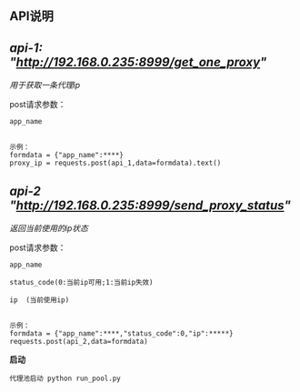 **API说明**
--

*api-1: "http://192.168.0.235:8999/get_one_proxy"*
--

*用于获取一条代理ip*


post请求参数：

    app_name


    示例：
    formdata = {"app_name":****}
    proxy_ip = requests.post(api_1,data=formdata).text()



*api-2 "http://192.168.0.235:8999/send_proxy_status"*
--

*返回当前使用的ip状态*

post请求参数：

    app_name

    status_code(0:当前ip可用;1:当前ip失效)

    ip  (当前使用ip)


    示例：
    formdata = {"app_name":****,"status_code":0,"ip":*****}
    requests.post(api_2,data=formdata)


**启动**

    代理池启动 python run_pool.py

